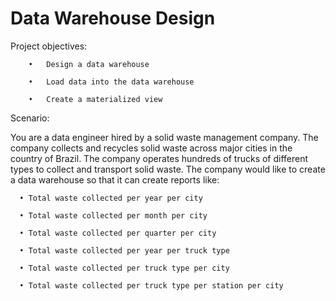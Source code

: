 # Data Warehouse Design
Project objectives:

        •	Design a data warehouse
        
        •	Load data into the data warehouse
        
        •	Create a materialized view
        
Scenario:

You are a data engineer hired by a solid waste management company. The company collects and recycles solid waste across major cities in the country of Brazil. The company operates hundreds of trucks of different types to collect and transport solid waste. The company would like to create a data warehouse so that it can create reports like:

      •	Total waste collected per year per city
      
      •	Total waste collected per month per city
      
      •	Total waste collected per quarter per city
      
      •	Total waste collected per year per truck type
      
      •	Total waste collected per truck type per city
      
      •	Total waste collected per truck type per station per city 
